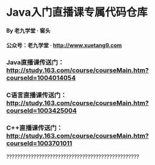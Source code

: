 # Java入门直播课专属代码仓库
#### By 老九学堂 · 窖头     
#### 公众号：老九学堂 · http://www.xuetang9.com
### Java直播课传送门：http://study.163.com/course/courseMain.htm?courseId=1004014054 
### C语言直播课传送门：http://study.163.com/course/courseMain.htm?courseId=1003425004
### C++直播课传送门：http://study.163.com/course/courseMain.htm?courseId=1003701011

?????????????????????????????????????????????????
